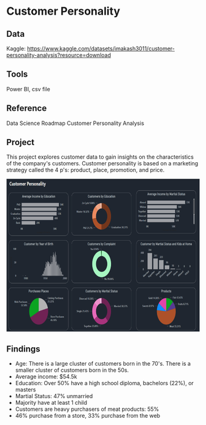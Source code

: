 # Customer Personality

## Data 
Kaggle:  https://www.kaggle.com/datasets/imakash3011/customer-personality-analysis?resource=download

## Tools
Power BI, csv file

## Reference
Data Science Roadmap Customer Personality Analysis

## Project
This project explores customer data to gain insights on the characteristics of the company's customers.  Customer personality is based on a marketing strategy called the 4 p's: product, place, promotion, and price.

<img src="https://github.com/Sarah269/supreme-fiesta/blob/main/Customer%20Personality/Customer%20Personality.png" height=400 />

## Findings
* Age:  There is a large cluster of customers born in the 70's.  There is a smaller cluster of customers born in the 50s.
* Average income: $54.5k
* Education:  Over 50% have a high school diploma, bachelors (22%), or masters
* Martial Status:  47% unmarried
* Majority have at least 1 child
* Customers are heavy purchasers of meat products: 55%
* 46% purchase from a store, 33% purchase from the web 
